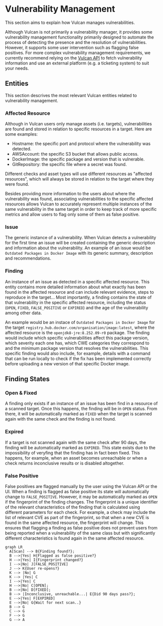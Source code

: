 # Vulnerability Management

This section aims to explain how Vulcan manages vulnerabilities.

Although Vulcan is not primarily a vulnerability manager, it provides some vulnerability management functionality primarily designed to automate the process of detecting the presence and the resolution of vulnerabilities. However, it supports some user intervention such as flagging false positives. For more complex vulnerability management requirements, we currently recommend relying on the [Vulcan API](/vulcan-api/) to fetch vulnerability information and use an external platform (e.g. a ticketing system) to suit your needs.

## Entities

This section descrives the most relevant Vulcan entities related to vulnerability management.

### Affected Resource

Although in Vulcan users only manage assets (i.e. targets), vulnerabilities are found and stored in relation to specific resources in a target. Here are some examples:

- Hostname: the specific port and protocol where the vulnerability was detected.
- AWSAccount: the specific S3 bucket that allows public access.
- DockerImage: the specific package and version that is vulnerable.
- GitRepository: the specific file where a secret was found.

Different checks and asset types will use different resources as "affected resources", which will always be stored in relation to the target where they were found.

Besides providing more information to the users about where the vulnerability was found, associating vulnerabilities to the specific affected resources allows Vulcan to accurately represent multiple instances of the same vulnerability in the same target in order to keep track of more specific metrics and allow users to flag only some of them as false positive.

### Issue

The generic instance of a vulnerability. When Vulcan detects a vulnerability for the first time an issue will be created containing the generic description and information about the vulnerability. An example of an issue would be `Outdated Packages in Docker Image` with its generic summary, description and recommendations.

### Finding

An instance of an issue as detected in a specific affected resource. This entity contains more detailed information about what exactly has been found in the affected resource and can include relevant evidence, steps to reproduce in the target... Most importantly, a finding contains the state of that vulnerability in the specific affected resource, including the status (`OPEN`, `FIXED`, `FALSE_POSITIVE` or `EXPIRED`) and the age of the vulnerability among other data.

An example would be an instace of `Outdated Packages in Docker Image` for the target `registry.hub.docker.com/organisation/image:latest`, where the affected resource is the `openjdk8-jre:8.252.09-r0` package. The finding would include which specific vulnerabilities affect this package version, which severity each one has, which CWE categories they correspond to and the minimum package version that resolves the vulnerabilities. This specific finding would also include, for example, details with a command that can be run locally to check if the fix has been implemented correctly before uploading a new version of that specific Docker image. 

## Finding States

### Open & Fixed

A finding only exists if an instance of an issue has been find in a resource of a scanned target. Once this happens, the finding will be in `OPEN` status. From there, it will be automatically marked as `FIXED` when the target is scanned again with the same check and the finding is not found.

### Expired

If a target is not scanned again with the same check after 90 days, the finding will be automatically marked as `EXPIRED`. This state exists due to the impossibility of veryfing that the finding has in fact been fixed. This happens, for example, when an asset becomes unreachable or when a check returns inconclusive results or is disabled altogether.

### False Positive

False positives are flagged manually by the user using the Vulcan API or the UI. When a finding is flagged as false positive its state will automatically change to `FALSE_POSITIVE`. However, it may be automatically marked as `OPEN` if the fingerprint of the finding changes. The fingerprint is a unique identifier of the relevant characteristics of the finding that is calculated using different parameters for each check. For example, a check may include the list of relevant CVE as part of the fingerprint, so that when a new CVE is found in the same affected resource, the fingerprint will change. This ensures that flagging a finding as false positive does not prevent users from being reported when a vulnerability of the same class but with significantly different characteristics is found again in the same affected resource.


``` mermaid
graph LR
  A[Scan] --> B{Finding found?};
  B -->|Yes| H{Flagged as false positive?}
  H -->|Yes| I{Fingerprint changed?}
  I -->|No| J[FALSE_POSITIVE]
  J --> K{User re-opens?}
  K --> |No| G
  K --> |Yes| C
  I -->|Yes| C
  H -->|No| C[OPEN];
  B -->|No| D[FIXED];
  B --> |Inconclusive, unreachable...| E{Did 90 days pass?};
  E -->|Yes| F[EXPIRED]
  E -->|No| G{Wait for next scan..}
  B --> G
  C --> G
  F --> G
  G --> A
```
